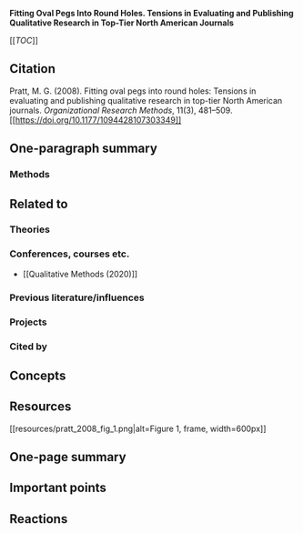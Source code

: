 **Fitting Oval Pegs Into Round Holes. Tensions in Evaluating and Publishing Qualitative Research in Top-Tier North American Journals**

[[_TOC_]]

## Citation

Pratt, M. G. (2008). Fitting oval pegs into round holes: Tensions in evaluating and publishing qualitative research in top-tier North American journals. *Organizational Research Methods*, 11(3), 481–509. [[https://doi.org/10.1177/1094428107303349]]

## One-paragraph summary

### Methods

## Related to

### Theories

### Conferences, courses etc.
* [[Qualitative Methods (2020)]]

### Previous literature/influences

### Projects

### Cited by

## Concepts

## Resources

[[resources/pratt_2008_fig_1.png|alt=Figure 1, frame, width=600px]]

## One-page summary

## Important points

## Reactions